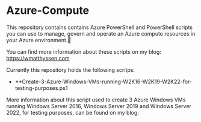 # Azure-Compute

This repository contains contains Azure PowerShell and PowerShell scripts you can use to manage, govern and operate an Azure compute resources in your Azure environment.🚀

You can find more information about these scripts on my blog: https://wmatthyssen.com

Currently this repository holds the following scritps:

- **Create-3-Azure-Windows-VMs-running-W2K16-W2K19-W2K22-for-testing-purposes.ps1

More information about this script used to create 3 Azure Windows VMs running Windows Server 2016, Windows Server 2019 and Windows Server 2022, for testing purposes, can be found on my blog: 
